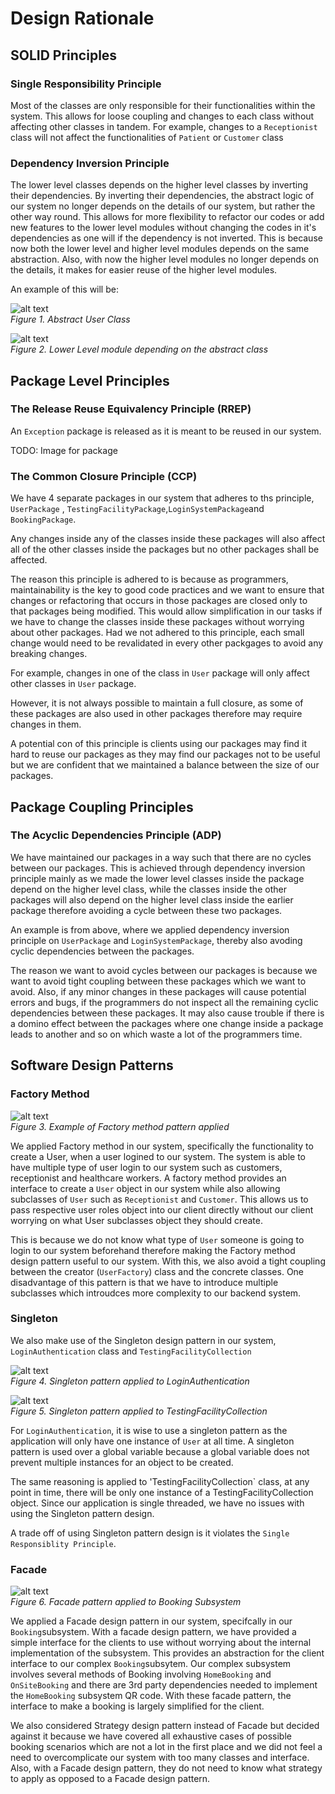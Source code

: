 # Design Rationale

## SOLID Principles

### Single Responsibility Principle

Most of the classes are only responsible for their functionalities within the system. This allows
for loose coupling and changes to each class without affecting other classes in tandem. For example,
changes to a `Receptionist` class will not affect the functionalities of `Patient` or `Customer`
class

### Dependency Inversion Principle

The lower level classes depends on the higher level classes by inverting their dependencies. By
inverting their dependencies, the abstract logic of our system no longer depends on the details of
our system, but rather the other way round. This allows for more flexibility to refactor our codes
or add new features to the lower level modules without changing the codes in it's dependencies as
one will if the dependency is not inverted. This is because now both the lower level and higher
level modules depends on the same abstraction. Also, with now the higher level modules no longer
depends on the details, it makes for easier reuse of the higher level modules.

An example of this will be:

![alt text](markdown_images/dip1.png)\
*Figure 1. Abstract User Class*

![alt text](markdown_images/dip2.png)\
*Figure 2. Lower Level module depending on the abstract class*

## Package Level Principles

### The Release Reuse Equivalency Principle (RREP)

An `Exception` package is released as it is meant to be reused in our system.

TODO: Image for package

### The Common Closure Principle (CCP)

We have 4 separate packages in our system that adheres to ths principle, `UserPackage`
, `TestingFacilityPackage`,`LoginSystemPackage`and `BookingPackage`.

Any changes inside any of the classes inside these packages will also affect all of the other
classes inside the packages but no other packages shall be affected.

The reason this principle is adhered to is because as programmers, maintainability is the key to
good code practices and we want to ensure that changes or refactoring that occurs in those packages
are closed only to that packages being modified. This would allow simplification in our tasks if we
have to change the classes inside these packages without worrying about other packages. Had we not
adhered to this principle, each small change would need to be revalidated in every other packgages
to avoid any breaking changes.

For example, changes in one of the class in `User` package will only affect other classes in `User`
package.

However, it is not always possible to maintain a full closure, as some of these packages are also
used in other packages therefore may require changes in them.

A potential con of this principle is clients using our packages may find it hard to reuse our
packages as they may find our packages not to be useful but we are confident that we maintained a
balance between the size of our packages.

## Package Coupling Principles

### The Acyclic Dependencies Principle (ADP)

We have maintained our packages in a way such that there are no cycles between our packages. This is
achieved through dependency inversion principle mainly as we made the lower level classes inside the
package depend on the higher level class, while the classes inside the other packages will also
depend on the higher level class inside the earlier package therefore avoiding a cycle between these
two packages.

An example is from above, where we applied dependency inversion principle on `UserPackage`
and `LoginSystemPackage`, thereby also avoding cyclic dependencies between the packages.

The reason we want to avoid cycles between our packages is because we want to avoid tight coupling
between these packages which we want to avoid. Also, if any minor changes in these packages will
cause potential errors and bugs, if the programmers do not inspect all the remaining cyclic
dependencies between these packages. It may also cause trouble if there is a domino effect between
the packages where one change inside a package leads to another and so on which waste a lot of the
programmers time.

## Software Design Patterns

### Factory Method

![alt text](markdown_images/factory1.png)\
*Figure 3. Example of Factory method pattern applied*

We applied Factory method in our system, specifically the functionality to create a User, when a
user logined to our system. The system is able to have multiple type of user login to our system
such as customers, receptionist and healthcare workers. A factory method provides an interface to
create a `User` object in our system while also allowing subclasses of `User` such as `Receptionist`
and `Customer`. This allows us to pass respective user roles object into our client directly without
our client worrying on what User subclasses object they should create.

This is because we do not know what type of `User` someone is going to login to our system
beforehand therefore making the Factory method design pattern useful to our system. With this, we
also avoid a tight coupling between the creator (`UserFactory`) class and the concrete classes. One
disadvantage of this pattern is that we have to introduce multiple subclasses which introudces more
complexity to our backend system.

### Singleton

We also make use of the Singleton design pattern in our system, `LoginAuthentication` class
and `TestingFacilityCollection`

![alt text](markdown_images/singleton1.png)\
*Figure 4. Singleton pattern applied to LoginAuthentication*

![alt text](markdown_images/singleton2.png)\
*Figure 5. Singleton pattern applied to TestingFacilityCollection*

For `LoginAuthentication`, it is wise to use a singleton pattern as the application will only have
one instance of `User` at all time. A singleton pattern is used over a global variable because a
global variable does not prevent multiple instances for an object to be created.

The same reasoning is applied to 'TestingFacilityCollection` class, at any point in time, there will
be only one instance of a TestingFacilityCollection object. Since our application is single
threaded, we have no issues with using the Singleton pattern design.

A trade off of using Singleton pattern design is it violates the `Single Responsiblity Principle`.

### Facade

![alt text](markdown_images/facade1.png)\
*Figure 6. Facade pattern applied to Booking Subsystem*

We applied a Facade design pattern in our system, specifcally in our `Booking`subsystem. With a
facade design pattern, we have provided a simple interface for the clients to use without worrying
about the internal implementation of the subsystem. This provides an abstraction for the client
interface to our complex `Booking`subsytem. Our complex subsystem involves several methods of
Booking involving `HomeBooking` and `OnSiteBooking` and there are 3rd party dependencies needed to
implement the `HomeBooking` subsystem QR code. With these facade pattern, the interface to make a
booking is largely simplified for the client.

We also considered Strategy design pattern instead of Facade but decided against it because we have
covered all exhaustive cases of possible booking scenarios which are not a lot in the first place
and we did not feel a need to overcomplicate our system with too many classes and interface. Also,
with a Facade design pattern, they do not need to know what strategy to apply as opposed to a Facade
design pattern.
